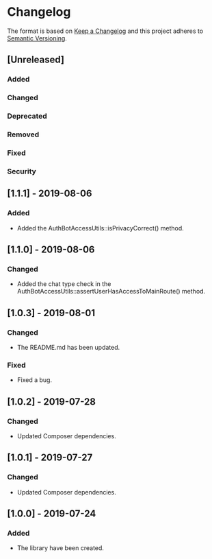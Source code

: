 # Changelog
The format is based on [Keep a Changelog](http://keepachangelog.com/en/1.0.0/)
and this project adheres to [Semantic Versioning](http://semver.org/spec/v2.0.0.html).

## [Unreleased]
### Added
### Changed
### Deprecated
### Removed
### Fixed
### Security


## [1.1.1] - 2019-08-06
### Added
- Added the AuthBotAccessUtils::isPrivacyCorrect() method.

## [1.1.0] - 2019-08-06
### Changed
- Added the chat type check in the AuthBotAccessUtils::assertUserHasAccessToMainRoute() method.

## [1.0.3] - 2019-08-01
### Changed
- The README.md has been updated.
### Fixed
- Fixed a bug.

## [1.0.2] - 2019-07-28
### Changed
- Updated Composer dependencies.

## [1.0.1] - 2019-07-27
### Changed
- Updated Composer dependencies.

## [1.0.0] - 2019-07-24
### Added
- The library have been created.
